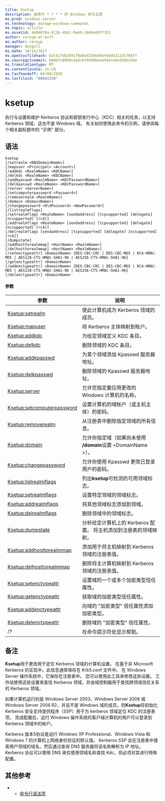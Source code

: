 ```yaml
---
title: ksetup
description: 适用于 * * * * 的 Windows 命令主题
ms.prod: windows-server
ms.technology: manage-windows-commands
ms.topic: article
ms.assetid: 4e046f8a-811b-48dc-9a69-18d8e097f353
author: coreyp-at-msft
ms.author: coreyp
manager: dongill
ms.date: 10/16/2017
ms.openlocfilehash: b3c61fd81691f9db44330eddbf40d4212d1786ff
ms.sourcegitcommit: b00d7c8968c4adc8f699dbee694afe6ed36bc9de
ms.translationtype: MT
ms.contentlocale: zh-CN
ms.lasthandoff: 04/08/2020
ms.locfileid: "80841250"
---
```

# <a name="ksetup"></a>ksetup



执行与设置和维护 Kerberos 协议和密钥发行中心（KDC）相关的任务，以支持 Kerberos 领域，这也不是 Windows 域。 有关如何使用此命令的示例，请参阅每个相关副标题中的 "示例" 部分。

## <a name="syntax"></a>语法

```
ksetup 
[/setrealm <DNSDomainName>] 
[/mapuser <Principal> <Account>] 
[/addkdc <RealmName> <KDCName>] 
[/delkdc <RealmName> <KDCName>]
[/addkpasswd <RealmName> <KDCPasswordName>] 
[/delkpasswd <RealmName> <KDCPasswordName>]
[/server <ServerName>] 
[/setcomputerpassword <Password>]
[/removerealm <RealmName>]  
[/domain <DomainName>] 
[/changepassword <OldPassword> <NewPassword>] 
[/listrealmflags] 
[/setrealmflags <RealmName> [sendaddress] [tcpsupported] [delegate] [ncsupported] [rc4]] 
[/addrealmflags <RealmName> [sendaddress] [tcpsupported] [delegate] [ncsupported] [rc4]] 
[/delrealmflags [sendaddress] [tcpsupported] [delegate] [ncsupported] [rc4]] 
[/dumpstate]
[/addhosttorealmmap] <HostName> <RealmName>]  
[/delhosttorealmmap] <HostName> <RealmName>]  
[/setenctypeattr] <DomainName> {DES-CBC-CRC | DES-CBC-MD5 | RC4-HMAC-MD5 | AES128-CTS-HMAC-SHA1-96 | AES256-CTS-HMAC-SHA1-96}
[/getenctypeattr] <DomainName>
[/addenctypeattr] <DomainName> {DES-CBC-CRC | DES-CBC-MD5 | RC4-HMAC-MD5 | AES128-CTS-HMAC-SHA1-96 | AES256-CTS-HMAC-SHA1-96}
[/delenctypeattr] <DomainName>

```

#### <a name="parameters"></a>参数

|参数|说明|
|---------|-----------|
|[Ksetup:setrealm](ksetup-setrealm.md)|使此计算机成为 Kerberos 领域的成员。|
|[Ksetup:mapuser](ksetup-mapuser.md)|将 Kerberos 主体映射到帐户。|
|[Ksetup:addkdc](ksetup-addkdc.md)|为给定领域定义 KDC 条目。|
|[Ksetup:delkdc](ksetup-delkdc.md)|删除领域的 KDC 条目。|
|[Ksetup:addkpasswd](ksetup-addkpasswd.md)|为某个领域添加 Kpasswd 服务器地址。|
|[Ksetup:delkpasswd](ksetup-delkpasswd.md)|删除领域的 Kpasswd 服务器地址。|
|[Ksetup:server](ksetup-server.md)|允许您指定要应用更改的 Windows 计算机的名称。|
|[Ksetup:setcomputerpassword](ksetup-setcomputerpassword.md)|设置计算机的域帐户（或主机主体）的密码。|
|[Ksetup:removerealm](ksetup-removerealm.md)|从注册表中删除指定领域的所有信息。|
|[Ksetup:domain](ksetup-domain.md)|允许你指定域（如果尚未使用 **/domain**设置 \<DomainName >）。|
|[Ksetup:changepassword](ksetup-changepassword.md)|允许你使用 Kpasswd 更改已登录用户的密码。|
|[Ksetup:listrealmflags](ksetup-listrealmflags.md)|列出**ksetup**可检测的可用领域标志。|
|[Ksetup:setrealmflags](ksetup-setrealmflags.md)|设置特定领域的领域标志。|
|[Ksetup:addrealmflags](ksetup-addrealmflags.md)|将其他领域标志添加到领域。|
|[Ksetup:delrealmflags](ksetup-delrealmflags.md)|删除领域中的领域标志。|
|[Ksetup:dumpstate](ksetup-dumpstate.md)|分析给定计算机上的 Kerberos 配置。 将主机添加到注册表的领域映射。|
|[Ksetup:addhosttorealmmap](ksetup-addhosttorealmmap.md)|添加用于将主机映射到 Kerberos 领域的注册表值。|
|[Ksetup:delhosttorealmmap](ksetup-delhosttorealmmap.md)|删除将主计算机映射到 Kerberos 领域的注册表值。|
|[Ksetup:setenctypeattr](ksetup-setenctypeattr.md)|设置域的一个或多个加密类型信任属性。|
|[Ksetup:getenctypeattr](ksetup-getenctypeattr.md)|获取域的加密类型信任属性。|
|[Ksetup:addenctypeattr](ksetup-addenctypeattr.md)|向域的 "加密类型" 信任属性添加加密类型。|
|[Ksetup:delenctypeattr](ksetup-delenctypeattr.md)|删除域的 "加密类型" 信任属性。|
|/?|在命令提示符处显示帮助。|

## <a name="remarks"></a>备注

**Ksetup**用于更改用于定位 Kerberos 领域的计算机设置。 在基于非 Microsoft Kerberos 的实现中，此信息通常保存在 Krb5.conf 文件中。 在 Windows Server 操作系统中，它保存在注册表中。 您可以使用此工具来修改这些设置。 工作站使用这些设置来查找 Kerberos 领域，并由域控制器用于查找跨领域信任关系的 Kerberos 领域。

如果计算机运行的是 Windows Server 2003、Windows Server 2008 或 Windows Server 2008 R2，并且不是 Windows 域的成员，则**Ksetup**将初始化 Kerberos 安全支持提供程序（SSP）用于为 kerberos 领域定位 KDC 的注册表项。 完成配置后，运行 Windows 操作系统的客户端计算机的用户可以登录到 Kerberos 领域中的帐户。

Kerberos 版本5协议是运行 Windows XP Professional、Windows Vista 和 Windows 7 的计算机上网络身份验证的默认值。 Kerberos SSP 会在注册表中搜索用户领域的域名，然后通过查询 DNS 服务器将该名称解析为 IP 地址。 Kerberos 协议可以使用 DNS 来仅使用领域名称查找 Kdc，但必须对其进行特殊配置。

## <a name="additional-references"></a>其他参考

-   - [命令行语法项](command-line-syntax-key.md)